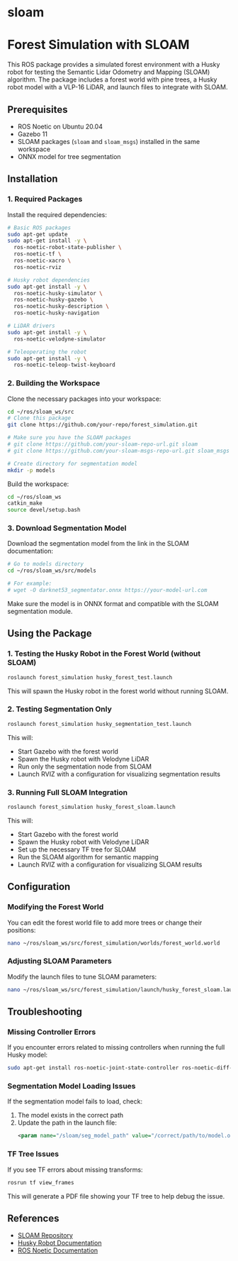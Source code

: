 # sloam
# Forest Simulation with SLOAM

This ROS package provides a simulated forest environment with a Husky robot for testing the Semantic Lidar Odometry and Mapping (SLOAM) algorithm. The package includes a forest world with pine trees, a Husky robot model with a VLP-16 LiDAR, and launch files to integrate with SLOAM.

## Prerequisites

- ROS Noetic on Ubuntu 20.04
- Gazebo 11
- SLOAM packages (`sloam` and `sloam_msgs`) installed in the same workspace
- ONNX model for tree segmentation

## Installation

### 1. Required Packages

Install the required dependencies:

```bash
# Basic ROS packages
sudo apt-get update
sudo apt-get install -y \
  ros-noetic-robot-state-publisher \
  ros-noetic-tf \
  ros-noetic-xacro \
  ros-noetic-rviz

# Husky robot dependencies
sudo apt-get install -y \
  ros-noetic-husky-simulator \
  ros-noetic-husky-gazebo \
  ros-noetic-husky-description \
  ros-noetic-husky-navigation

# LiDAR drivers
sudo apt-get install -y \
  ros-noetic-velodyne-simulator

# Teleoperating the robot 
sudo apt-get install -y \
  ros-noetic-teleop-twist-keyboard
```

### 2. Building the Workspace

Clone the necessary packages into your workspace:

```bash
cd ~/ros/sloam_ws/src
# Clone this package
git clone https://github.com/your-repo/forest_simulation.git

# Make sure you have the SLOAM packages
# git clone https://github.com/your-sloam-repo-url.git sloam
# git clone https://github.com/your-sloam-msgs-repo-url.git sloam_msgs

# Create directory for segmentation model
mkdir -p models
```

Build the workspace:

```bash
cd ~/ros/sloam_ws
catkin_make
source devel/setup.bash
```

### 3. Download Segmentation Model

Download the segmentation model from the link in the SLOAM documentation:

```bash
# Go to models directory
cd ~/ros/sloam_ws/src/models

# For example:
# wget -O darknet53_segmentator.onnx https://your-model-url.com
```

Make sure the model is in ONNX format and compatible with the SLOAM segmentation module.

## Using the Package

### 1. Testing the Husky Robot in the Forest World (without SLOAM)

```bash
roslaunch forest_simulation husky_forest_test.launch
```

This will spawn the Husky robot in the forest world without running SLOAM.

### 2. Testing Segmentation Only

```bash
roslaunch forest_simulation husky_segmentation_test.launch
```

This will:
- Start Gazebo with the forest world
- Spawn the Husky robot with Velodyne LiDAR
- Run only the segmentation node from SLOAM
- Launch RVIZ with a configuration for visualizing segmentation results

### 3. Running Full SLOAM Integration

```bash
roslaunch forest_simulation husky_forest_sloam.launch
```

This will:
- Start Gazebo with the forest world
- Spawn the Husky robot with Velodyne LiDAR
- Set up the necessary TF tree for SLOAM
- Run the SLOAM algorithm for semantic mapping
- Launch RVIZ with a configuration for visualizing SLOAM results

## Configuration

### Modifying the Forest World

You can edit the forest world file to add more trees or change their positions:

```bash
nano ~/ros/sloam_ws/src/forest_simulation/worlds/forest_world.world
```

### Adjusting SLOAM Parameters

Modify the launch files to tune SLOAM parameters:

```bash
nano ~/ros/sloam_ws/src/forest_simulation/launch/husky_forest_sloam.launch
```

## Troubleshooting

### Missing Controller Errors

If you encounter errors related to missing controllers when running the full Husky model:

```bash
sudo apt-get install ros-noetic-joint-state-controller ros-noetic-diff-drive-controller
```

### Segmentation Model Loading Issues

If the segmentation model fails to load, check:

1. The model exists in the correct path
2. Update the path in the launch file:
   ```xml
   <param name="/sloam/seg_model_path" value="/correct/path/to/model.onnx" />
   ```

### TF Tree Issues

If you see TF errors about missing transforms:

```bash
rosrun tf view_frames
```

This will generate a PDF file showing your TF tree to help debug the issue.

## References

- [SLOAM Repository](https://github.com/your-sloam-repo-url)
- [Husky Robot Documentation](https://clearpathrobotics.com/husky-unmanned-ground-vehicle-robot/)
- [ROS Noetic Documentation](http://wiki.ros.org/noetic)

